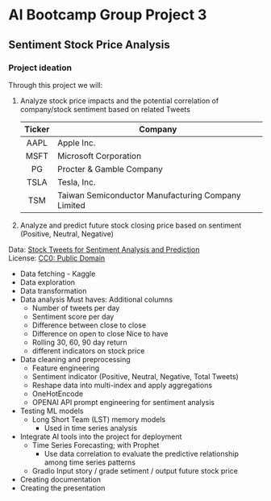 # AI Bootcamp Group Project 3
## Sentiment Stock Price Analysis

### Project ideation
Through this project we will:
1. Analyze stock price impacts and the potential correlation of company/stock sentiment based on related Tweets
   
   | Ticker | Company |
   | :-: | - |  
   | AAPL | Apple Inc. |  
   | MSFT | Microsoft Corporation |  
   | PG | Procter & Gamble Company |  
   | TSLA | Tesla, Inc. |  
   | TSM | Taiwan Semiconductor Manufacturing Company Limited |  
3. Analyze and predict future stock closing price based on sentiment (Positive, Neutral, Negative)

Data: [Stock Tweets for Sentiment Analysis and Prediction](https://www.kaggle.com/datasets/equinxx/stock-tweets-for-sentiment-analysis-and-prediction?resource=download)  
License: [CC0: Public Domain](https://creativecommons.org/publicdomain/zero/1.0/)

- Data fetching - Kaggle
- Data exploration
- Data transformation
- Data analysis
  Must haves: Additional columns
  - Number of tweets per day
  - Sentiment score per day
  - Difference between close to close
  - Difference on open to close
  Nice to have
  - Rolling 30, 60, 90 day return
  - different indicators on stock price
- Data cleaning and preprocessing
  - Feature engineering
  - Sentiment indicator (Positive, Neutral, Negative, Total Tweets)
  - Reshape data into multi-index and apply aggregations
  - OneHotEncode
  - OPENAI API prompt engineering for sentiment analysis
- Testing ML models
  - Long Short Team (LST) memory models
    - Used in time series analysis
- Integrate AI tools into the project for deployment
  - Time Series Forecasting; with Prophet
    - Use data correlation to evaluate the predictive relationship among time series patterns
  - Gradio Input story / grade setiment / output future stock price
- Creating documentation
- Creating the presentation
